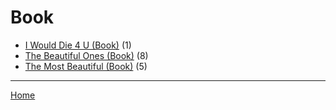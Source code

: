 # Book

  * [I Would Die 4 U (Book)](./book/i-would-die-4-u/) (1)
  * [The Beautiful Ones (Book)](./book/the-beautiful-ones/) (8)
  * [The Most Beautiful (Book)](./book/the-most-beautiful/) (5)

----

[Home](../)
